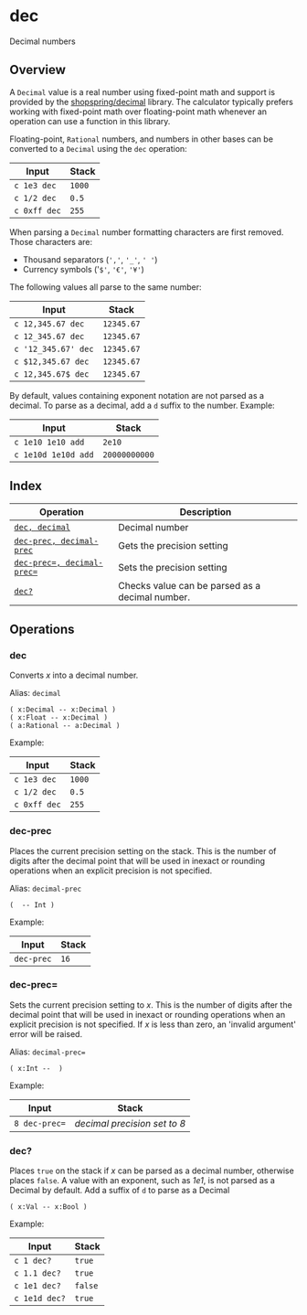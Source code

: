 <!-- Document generated by "gen-doc"; DO NOT EDIT -->

# dec

Decimal numbers

## Overview

A `Decimal` value is a real number using fixed-point math and support is
provided by the [shopspring/decimal](https://github.com/shopspring/decimal)
library. The calculator typically prefers working with fixed-point math over
floating-point math whenever an operation can use a function in this library.

Floating-point, `Rational` numbers, and numbers in other bases can be converted
to a `Decimal` using the `dec` operation:

<!-- test: decimal-convert -->

| Input               | Stack
|---------------------|-------------
| `c 1e3 dec`         | `1000`
| `c 1/2 dec`         | `0.5`
| `c 0xff dec`        | `255`

When parsing a `Decimal` number formatting characters are first removed. Those characters are:

- Thousand separators (`','`, `'_'`, `' '`)
- Currency symbols ('`$'`, `'€'`, `'¥'`)

The following values all parse to the same number:

<!-- test: parse-formatting-decimal -->

| Input               | Stack
|---------------------|-------------
| `c 12,345.67 dec`   | `12345.67`
| `c 12_345.67 dec  ` | `12345.67`
| `c '12_345.67' dec` | `12345.67`
| `c $12,345.67 dec`  | `12345.67`
| `c 12,345.67$ dec`  | `12345.67`

By default, values containing exponent notation are not parsed as a decimal.
To parse as a decimal, add a `d` suffix to the number. Example:

<!-- test: decimal-parse -->

| Input               | Stack
|---------------------|-------------
| `c 1e10 1e10 add`   | `2e10`
| `c 1e10d 1e10d add` | `20000000000`

## Index

| Operation | Description
|-----------|------------
| [`dec, decimal`](#dec) | Decimal number
| [`dec-prec, decimal-prec`](#dec-prec) | Gets the precision setting
| [`dec-prec=, decimal-prec=`](#dec-prec=) | Sets the precision setting
| [`dec?`](#dec?) | Checks value can be parsed as a decimal number.

## Operations

### dec

Converts *x* into a decimal number.

Alias: `decimal`

```
( x:Decimal -- x:Decimal )
( x:Float -- x:Decimal )
( a:Rational -- a:Decimal )
```

Example:

<!-- test: dec -->

| Input | Stack
|-------|------
| `c 1e3 dec` | `1000`
| `c 1/2 dec` | `0.5`
| `c 0xff dec` | `255`

### dec-prec

Places the current precision setting on the stack. This is the number
of digits after the decimal point that will be used in inexact or
rounding operations when an explicit precision is not specified.

Alias: `decimal-prec`

```
(  -- Int )
```

Example:

<!-- test: dec-prec -->

| Input | Stack
|-------|------
| `dec-prec` | `16`

### dec-prec=

Sets the current precision setting to *x*. This is the number of digits
after the decimal point that will be used in inexact or rounding operations
when an explicit precision is not specified. If *x* is less than zero,
an 'invalid argument' error will be raised.

Alias: `decimal-prec=`

```
( x:Int --  )
```

Example:

<!-- test: dec-prec= -->

| Input | Stack
|-------|------
| `8 dec-prec=` | *decimal precision set to 8*

### dec?

Places `true` on the stack if *x* can be parsed as a decimal number,
otherwise places `false`. A value with an exponent, such as *1e1*, is
not parsed as a Decimal by default. Add a suffix of `d` to parse as
a Decimal

```
( x:Val -- x:Bool )
```

Example:

<!-- test: dec? -->

| Input | Stack
|-------|------
| `c 1 dec?` | `true`
| `c 1.1 dec?` | `true`
| `c 1e1 dec?` | `false`
| `c 1e1d dec?` | `true`
